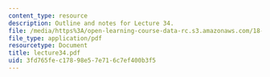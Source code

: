 ```yaml
---
content_type: resource
description: Outline and notes for Lecture 34.
file: /media/https%3A/open-learning-course-data-rc.s3.amazonaws.com/18-965-geometry-of-manifolds-fall-2004/3fd765fec17898e57e716c7ef400b3f5_lecture34.pdf
file_type: application/pdf
resourcetype: Document
title: lecture34.pdf
uid: 3fd765fe-c178-98e5-7e71-6c7ef400b3f5
---
```

